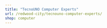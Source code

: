 ```yaml
---
title: "TecnoUNO Computer Experts"
url: /redwood-city/tecnouno-computer-experts/
shop: computer
---
```

